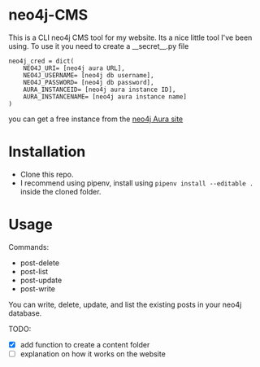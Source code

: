 # neo4j-CMS

This is a CLI neo4j CMS tool for my website. Its a nice little tool I've been using. To use it you need to create a \_\_secret\_\_.py file 

```
neo4j_cred = dict(
    NEO4J_URI= [neo4j aura URL],
    NEO4J_USERNAME= [neo4j db username],
    NEO4J_PASSWORD= [neo4j db password],
    AURA_INSTANCEID= [neo4j aura instance ID],
    AURA_INSTANCENAME= [neo4j aura instance name]
)
```

you can get a free instance from the [neo4j Aura site](https://console.neo4j.io/)

# Installation

- Clone this repo. 
- I recommend using pipenv, install using `pipenv install --editable .` inside the cloned folder.


# Usage
Commands:
  - post-delete
  - post-list
  - post-update
  - post-write

You can write, delete, update, and list the existing posts in your neo4j database.

TODO:
- [x] add function to create a content folder
- [ ] explanation on how it works on the website
